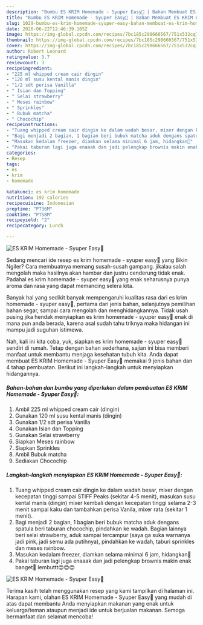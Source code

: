 ```yaml
---
description: "Bumbu ES KRIM Homemade - Syuper Easy🤩 | Bahan Membuat ES KRIM Homemade - Syuper Easy🤩 Yang Sedap"
title: "Bumbu ES KRIM Homemade - Syuper Easy🤩 | Bahan Membuat ES KRIM Homemade - Syuper Easy🤩 Yang Sedap"
slug: 1029-bumbu-es-krim-homemade-syuper-easy-bahan-membuat-es-krim-homemade-syuper-easy-yang-sedap
date: 2020-06-22T12:46:39.105Z
image: https://img-global.cpcdn.com/recipes/7bc185c298666567/751x532cq70/es-krim-homemade-syuper-easy🤩-foto-resep-utama.jpg
thumbnail: https://img-global.cpcdn.com/recipes/7bc185c298666567/751x532cq70/es-krim-homemade-syuper-easy🤩-foto-resep-utama.jpg
cover: https://img-global.cpcdn.com/recipes/7bc185c298666567/751x532cq70/es-krim-homemade-syuper-easy🤩-foto-resep-utama.jpg
author: Robert Leonard
ratingvalue: 3.7
reviewcount: 3
recipeingredient:
- "225 ml whipped cream cair dingin"
- "120 ml susu kental manis dingin"
- "1/2 sdt perisa Vanilla"
- " Isian dan Topping"
- " Selai strawberry"
- " Meses rainbow"
- " Sprinkles"
- " Bubuk matcha"
- " Chocochip"
recipeinstructions:
- "Tuang whipped cream cair dingin ke dalam wadah besar, mixer dengan kecepatan tinggi sampai STIFF Peaks (sekitar 4-5 menit), masukan susu kental manis (dingin) mixer kembali dengan kecepatan tinggi selama 2-3 menit sampai kaku dan tambahkan perisa Vanila, mixer rata (sekitar 1 menit)."
- "Bagi menjadi 2 bagian, 1 bagian beri bubuk matcha aduk dengans spatula beri taburan chocochip, pindahkan ke wadah. Bagian lainnya beri selai strawberry, aduk sampai tercampur (saya ga suka warnanya jadi pink, jadi semu ada putihnya), pindahkan ke wadah, taburi sprinkles dan meses rainbow."
- "Masukan kedalam freezer, diamkan selama minimal 6 jam, hidangkan🤩"
- "Pakai taburan lagi juga enaaak dan jadi pelengkap brownis makin enak banget🤩 lembuttt😊😊😊"
categories:
- Resep
tags:
- es
- krim
- homemade

katakunci: es krim homemade 
nutrition: 192 calories
recipecuisine: Indonesian
preptime: "PT36M"
cooktime: "PT58M"
recipeyield: "2"
recipecategory: Lunch

---
```



![ES KRIM Homemade - Syuper Easy🤩](https://img-global.cpcdn.com/recipes/7bc185c298666567/751x532cq70/es-krim-homemade-syuper-easy🤩-foto-resep-utama.jpg)

Sedang mencari ide resep es krim homemade - syuper easy🤩 yang Bikin Ngiler? Cara membuatnya memang susah-susah gampang. jikalau salah mengolah maka hasilnya akan hambar dan justru cenderung tidak enak. Padahal es krim homemade - syuper easy🤩 yang enak seharusnya punya aroma dan rasa yang dapat memancing selera kita.

Banyak hal yang sedikit banyak mempengaruhi kualitas rasa dari es krim homemade - syuper easy🤩, pertama dari jenis bahan, selanjutnya pemilihan bahan segar, sampai cara mengolah dan menghidangkannya. Tidak usah pusing jika hendak menyiapkan es krim homemade - syuper easy🤩 enak di mana pun anda berada, karena asal sudah tahu triknya maka hidangan ini mampu jadi suguhan istimewa.




Nah, kali ini kita coba, yuk, siapkan es krim homemade - syuper easy🤩 sendiri di rumah. Tetap dengan bahan sederhana, sajian ini bisa memberi manfaat untuk membantu menjaga kesehatan tubuh kita. Anda dapat membuat ES KRIM Homemade - Syuper Easy🤩 memakai 9 jenis bahan dan 4 tahap pembuatan. Berikut ini langkah-langkah untuk menyiapkan hidangannya.

<!--inarticleads1-->

##### Bahan-bahan dan bumbu yang diperlukan dalam pembuatan ES KRIM Homemade - Syuper Easy🤩:

1. Ambil 225 ml whipped cream cair (dingin)
1. Gunakan 120 ml susu kental manis (dingin)
1. Gunakan 1/2 sdt perisa Vanilla
1. Gunakan  Isian dan Topping
1. Gunakan  Selai strawberry
1. Siapkan  Meses rainbow
1. Siapkan  Sprinkles
1. Ambil  Bubuk matcha
1. Sediakan  Chocochip




<!--inarticleads2-->

##### Langkah-langkah menyiapkan ES KRIM Homemade - Syuper Easy🤩:

1. Tuang whipped cream cair dingin ke dalam wadah besar, mixer dengan kecepatan tinggi sampai STIFF Peaks (sekitar 4-5 menit), masukan susu kental manis (dingin) mixer kembali dengan kecepatan tinggi selama 2-3 menit sampai kaku dan tambahkan perisa Vanila, mixer rata (sekitar 1 menit).
1. Bagi menjadi 2 bagian, 1 bagian beri bubuk matcha aduk dengans spatula beri taburan chocochip, pindahkan ke wadah. Bagian lainnya beri selai strawberry, aduk sampai tercampur (saya ga suka warnanya jadi pink, jadi semu ada putihnya), pindahkan ke wadah, taburi sprinkles dan meses rainbow.
1. Masukan kedalam freezer, diamkan selama minimal 6 jam, hidangkan🤩
1. Pakai taburan lagi juga enaaak dan jadi pelengkap brownis makin enak banget🤩 lembuttt😊😊😊
<img src="//assets-global.cpcdn.com/assets/icons/button_play-2c75c40dde080a61004c1f40b05d8f140eaff45d7e9e6481dc71c63d2e7c4909.png" alt="ES KRIM Homemade - Syuper Easy🤩">



Terima kasih telah menggunakan resep yang kami tampilkan di halaman ini. Harapan kami, olahan ES KRIM Homemade - Syuper Easy🤩 yang mudah di atas dapat membantu Anda menyiapkan makanan yang enak untuk keluarga/teman ataupun menjadi ide untuk berjualan makanan. Semoga bermanfaat dan selamat mencoba!
